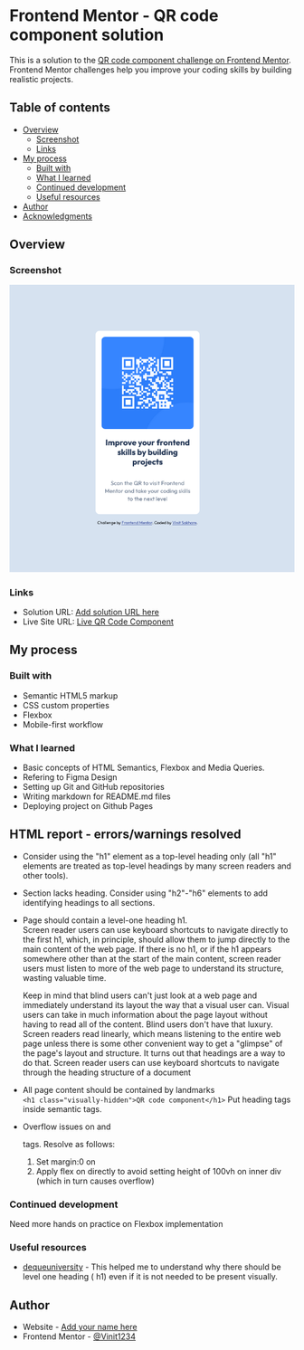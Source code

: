 # Frontend Mentor - QR code component solution

This is a solution to the [QR code component challenge on Frontend Mentor](https://www.frontendmentor.io/challenges/qr-code-component-iux_sIO_H). Frontend Mentor challenges help you improve your coding skills by building realistic projects. 

## Table of contents

- [Overview](#overview)
  - [Screenshot](#screenshot)
  - [Links](#links)
- [My process](#my-process)
  - [Built with](#built-with)
  - [What I learned](#what-i-learned)
  - [Continued development](#continued-development)
  - [Useful resources](#useful-resources)
- [Author](#author)
- [Acknowledgments](#acknowledgments)


## Overview

### Screenshot

![](./images/ScreenshotOfQRComponent.png)


### Links

- Solution URL: [Add solution URL here](https://your-solution-url.com)
- Live Site URL: [Live QR Code Component](https://vinit1234.github.io/FrontEndMentorProjects/qr-code-component-main/index.html)

## My process

### Built with

- Semantic HTML5 markup
- CSS custom properties
- Flexbox
- Mobile-first workflow

### What I learned

- Basic concepts of HTML Semantics, Flexbox and Media Queries.
- Refering to Figma Design
- Setting up Git and GitHub repositories
- Writing markdown for README.md files
- Deploying project on Github Pages

## HTML report - errors/warnings resolved

- Consider using the "h1" element as a top-level heading only (all "h1" elements are treated as top-level headings by many screen readers and other tools).

- Section lacks heading. Consider using "h2"-"h6" elements to add identifying headings to all sections.

- Page should contain a level-one heading h1.<br/>
  Screen reader users can use keyboard shortcuts to navigate directly to the first h1, which, in principle, should allow them to jump directly to the main content of the web page. If there is no h1, or if the h1 appears somewhere other than at the start of the main content, screen reader users must listen to more of the web page to understand its structure, wasting valuable time.

  Keep in mind that blind users can't just look at a web page and immediately understand its layout the way that a visual user can. Visual users can take in much information about the page layout without having to read all of the content. Blind users don't have that luxury. Screen readers read linearly, which means listening to the entire web page unless there is some other convenient way to get a "glimpse" of the page's layout and structure. It turns out that headings are a way to do that. Screen reader users can use keyboard shortcuts to navigate through the heading structure of a document

- All page content should be contained by landmarks <br/>
```<h1 class="visually-hidden">QR code component</h1>```
Put heading tags inside semantic tags.

- Overflow issues on <body> and <main> tags. Resolve as follows:
  1. Set margin:0 on <body>
  2. Apply flex on <body> directly to avoid setting height of 100vh on inner div
    (which in turn causes overflow)


### Continued development

Need more hands on practice on Flexbox implementation

### Useful resources

- [dequeuniversity](https://dequeuniversity.com/rules/axe/4.6/page-has-heading-one?application=axeAPI) - This helped me to understand why there should be level one heading ( h1)
even if it is not needed to be present visually.

## Author

- Website - [Add your name here](https://www.your-site.com)
- Frontend Mentor - [@Vinit1234](https://www.frontendmentor.io/profile/Vinit1234)

